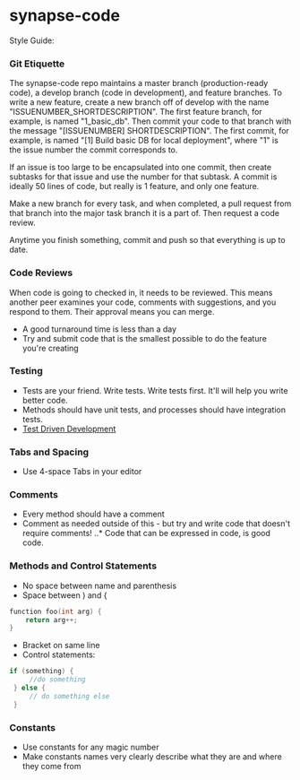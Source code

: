 # synapse-code


Style Guide:
### Git Etiquette
The synapse-code repo maintains a master branch (production-ready code),
a develop branch (code in development), and feature branches. To write a new feature,
create a new branch off of develop with the name "ISSUENUMBER_SHORTDESCRIPTION". The first
feature branch, for example, is named "1_basic_db". Then commit your code to that branch
with the message "[ISSUENUMBER] SHORTDESCRIPTION". The first commit, for example, is named
"[1] Build basic DB for local deployment", where "1" is the issue number the commit corresponds to.

If an issue is too large to be encapsulated into one commit, then create subtasks for that issue
and use the number for that subtask. A commit is ideally 50 lines of code, but really is 1 feature, and only one feature.

Make a new branch for every task, and when completed, a pull request from that branch into the major task branch it is a part of. 
Then request a code review.

Anytime you finish something, commit and push so that everything is up to date.

### Code Reviews
When code is going to checked in, it needs to be reviewed. This means another peer examines 
your code, comments with suggestions, and you respond to them. Their approval means you can merge.
* A good turnaround time is less than a day
* Try and submit code that is the smallest possible to do the feature you're creating

### Testing
* Tests are your friend. Write tests. Write tests first. It'll will help you write better code.
* Methods should have unit tests, and processes should have integration tests.
* [Test Driven Development](https://en.wikipedia.org/wiki/Test-driven_development)

### Tabs and Spacing
* Use 4-space Tabs in your editor

### Comments
* Every method should have a comment
* Comment as needed outside of this - but try and write code that doesn't require comments!
..* Code that can be expressed in code, is good code.

### Methods and Control Statements
* No space between name and parenthesis
* Space between ) and {
```C++
function foo(int arg) {
    return arg++;
}
```
* Bracket on same line
* Control statements:

```C++
if (something) {
     //do something     
 } else {
     // do something else     
 }
```
 
### Constants
* Use constants for any magic number
* Make constants names very clearly describe what they are and where they come from
